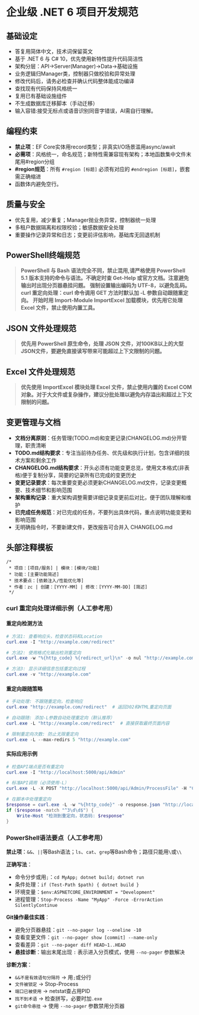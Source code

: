 ﻿# 企业级 .NET 6 项目开发规范

<!-- 以下是AI必须遵循的核心规范 -->

## 基础设定
- 答复用简体中文，技术词保留英文
- 基于 .NET 6 与 C# 10，优先使用新特性提升代码简洁性
- 架构分层：API→Server(Manager)→Data→基础设施
- 业务逻辑归Manager类，控制器只做校验和异常处理
- 修改代码后，请务必检查并确认代码整体能成功编译
- 查找现有代码保持风格统一
- 复用已有基础设施组件
- 不生成数据库迁移脚本（手动迁移）
- 输入容错:接受无标点或语音识别同音字错误，AI需自行理解。

## 编程约束
- **禁止项**：EF Core实体用record类型；非真实I/O场景滥用async/await
- **必需项**：风格统一，命名规范；新特性需兼容现有架构；本地函数集中文件末尾用#region分组
- **#region规范**：所有 `#region [标题]` 必须有对应的 `#endregion [标题]`，嵌套需正确缩进
- 函数体内避免空行。

## 质量与安全
- 优先复用，减少重复；Manager抛业务异常，控制器统一处理
- 多租户数据隔离和权限校验；敏感数据安全处理
- 重要操作记录异常和日志；变更前评估影响，基础库无回退机制

## PowerShell终端规范

> **PowerShell 与 Bash 语法完全不同，禁止混用,请严格使用 PowerShell 5.1 版本支持的命令与语法。不确定时查 Get-Help 或官方文档。注意避免输出时出现分页器悬挂问题。**
> **强制设置输出编码为 UTF-8，以避免乱码。**
> **curl 重定向处理：curl 命令调用 GET 方法时默认加 -L 参数自动跟随重定向。**
> **开始时用 Import-Module ImportExcel 加载模块，优先用它处理 Excel 文件，禁止使用内置工具。**

## JSON 文件处理规范
> **优先用 PowerShell 原生命令，处理 JSON 文件，对100KB以上的大型JSON文件，要避免直接读写带来可能超过上下文限制的问题。**

## Excel 文件处理规范
> **优先使用 ImportExcel 模块处理 Excel 文件，禁止使用内置的 Excel COM 对象。对于大文件或复杂操作，建议分批处理以避免内存溢出和超过上下文限制的问题。**

## 变更管理与文档
- **文档分离原则**：任务管理(TODO.md)和变更记录(CHANGELOG.md)分开管理，职责清晰
- **TODO.md结构要求**：专注当前待办任务、优先级和执行计划，包含详细的技术方案和剩余工作
- **CHANGELOG.md结构要求**：开头必须有功能变更总览，使用文本格式(非表格)便于复制分享，简要的记录所有已完成的变更历史
- **变更记录要求**：每次重要变更必须更新CHANGELOG.md文件，记录变更概要、技术细节和影响范围
- **架构重构记录**：重大架构调整需要详细记录变更前后对比，便于团队理解和维护
- **已完成任务规范**：对已完成的任务，不要列出具体代码，重点说明功能变更和影响范围
- 无明确指令时，不要新建文件，更改报告可合并入 CHANGELOG.md

## 头部注释模板
```
/*
 * 项目：[项目/服务] | 模块：[模块/功能]
 * 功能：[主要功能简述]
 * 技术要点：[依赖注入/性能优化等]
 * 作者：zc | 创建：[YYYY-MM] | 修改：[YYYY-MM-DD] [简述]
 */
```

<!-- 以下PowerShell和curl详细示例仅供人工参考，AI可跳过 -->

### **curl 重定向处理详细示例**（人工参考用）

#### **重定向检测方法**
```powershell
# 方法1: 查看响应头，检查状态码和Location
curl.exe -I "http://example.com/redirect"

# 方法2: 使用格式化输出检测重定向
curl.exe -w "%{http_code} %{redirect_url}\n" -o nul "http://example.com"

# 方法3: 显示详细信息包括重定向过程
curl.exe -v "http://example.com"
```

#### **重定向跟随策略**
```powershell
# 手动处理: 不跟随重定向，检查响应
curl.exe "http://example.com/redirect"  # 返回302和HTML重定向页面

# 自动跟随: 添加-L参数自动处理重定向（默认推荐）
curl.exe -L "http://example.com/redirect"  # 直接获取最终页面内容

# 限制重定向次数: 防止无限重定向
curl.exe -L --max-redirs 5 "http://example.com"
```

#### **实际应用示例**
```powershell
# 检查API端点是否有重定向
curl.exe -I "http://localhost:5000/api/Admin"

# 标准API调用（必须使用-L）
curl.exe -L -X POST "http://localhost:5000/api/Admin/ProcessFile" -H "Content-Type: application/json" -d "{\"test\":\"data\"}"

# 在脚本中处理重定向
$response = curl.exe -L -w "%{http_code}" -o response.json "http://localhost:5000/api"
if ($response -match "^3\d\d$") {
    Write-Host "检测到重定向，状态码: $response"
}
```

### **PowerShell语法要点**（人工参考用）

**禁止项**：`&&`、`||`等Bash语法；`ls`、`cat`、`grep`等Bash命令；路径只能用`\`或`\\`

**正确写法**：
- 命令分步或用`;`：`cd MyApp; dotnet build; dotnet run`
- 条件处理：`if (Test-Path $path) { dotnet build }`
- 环境变量：`$env:ASPNETCORE_ENVIRONMENT = "Development"`
- 进程管理：`Stop-Process -Name "MyApp" -Force -ErrorAction SilentlyContinue`

**Git操作最佳实践**：
- 避免分页器悬挂：`git --no-pager log --oneline -10`
- 查看变更文件：`git --no-pager show [commit] --name-only`
- 查看差异：`git --no-pager diff HEAD~1..HEAD`
- **悬挂诊断**：输出末尾出现 `:` 表示进入分页模式，使用 `--no-pager` 参数解决

**诊断方案**：
- `&&不是有效语句分隔符` → 用`;`或分行
- `文件被锁定` → Stop-Process
- `端口已被使用` → netstat查占用PID
- `找不到术语` → 检查拼写，必要时加`.exe`
- `git命令悬挂` → 使用 `--no-pager` 参数禁用分页器

<!-- PowerShell终端规范结束 -->